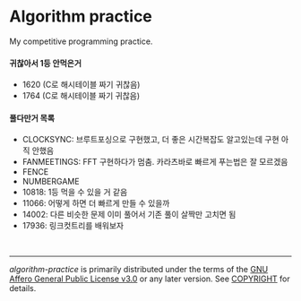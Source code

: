 Algorithm practice
========

My competitive programming practice.

#### 귀찮아서 1등 안먹은거
- 1620 (C로 해시테이블 짜기 귀찮음)
- 1764 (C로 해시테이블 짜기 귀찮음)

#### 풀다만거 목록
- CLOCKSYNC: 브루트포싱으로 구현했고, 더 좋은 시간복잡도 알고있는데 구현 아직 안했음
- FANMEETINGS: FFT 구현하다가 멈춤. 카라츠바로 빠르게 푸는법은 잘 모르겠음
- FENCE
- NUMBERGAME
- 10818: 1등 먹을 수 있을 거 같음
- 11066: 어떻게 하면 더 빠르게 만들 수 있을까
- 14002: 다른 비슷한 문제 이미 풀어서 기존 풀이 살짝만 고치면 됨
- 17936: 링크컷트리를 배워보자

<br>

--------

*algorithm-practice* is primarily distributed under the terms of the [GNU Affero
General Public License v3.0] or any later version. See [COPYRIGHT] for details.

[GNU Affero General Public License v3.0]: LICENSE
[COPYRIGHT]: COPYRIGHT
